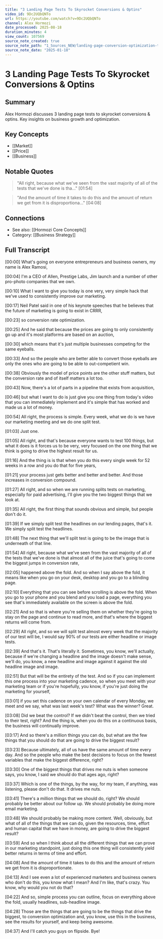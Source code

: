 ```yaml
---
title: "3 Landing Page Tests To Skyrocket Conversions & Optins"
video_id: 9Dc2UQbQNTo
url: https://youtube.com/watch?v=9Dc2UQbQNTo
channel: Alex Hormozi
date_processed: 2025-08-18
duration_minutes: 4
view_count: 107569
source_note_created: true
source_note_path: "1_Sources_NEW/landing-page-conversion-optimization-testing-strategy-NOTES.md"
source_note_date: "2025-01-18"
---
```

# 3 Landing Page Tests To Skyrocket Conversions & Optins

## Summary
Alex Hormozi discusses 3 landing page tests to skyrocket conversions & optins. Key insights on business growth and optimization.

## Key Concepts
- [[Market]]
- [[Price]]
- [[Business]]

## Notable Quotes
> "All right, because what we've seen from the vast majority of all of the tests that we've done is tha..." [01:54]

> "And the amount of time it takes to do this and the amount of return we get from it is disproportiona..." [04:08]

## Connections
- See also: [[Hormozi Core Concepts]]
- Category: [[Business Strategy]]

## Full Transcript
[00:00] What's going on everyone entrepreneurs and business owners, my name is Alex Ramosi,

[00:04] I'm a CEO of Allen, Prestige Labs, Jim launch and a number of other pro-photo companies that we own.

[00:10] What I want to give you today is one very, very simple hack that we've used to consistently improve our marketing.

[00:17] Neil Patel said in one of his keynote speeches that he believes that the future of marketing is going to exist in CRRR,

[00:23] so conversion rate optimization.

[00:25] And he said that because the prices are going to only consistently go up and it's most platforms are based on an auction,

[00:30] which means that it's just multiple businesses competing for the same eyeballs.

[00:33] And so the people who are better able to convert those eyeballs are only the ones who are going to be able to out-competient win.

[00:38] Obviously the model of price points are the other stuff matters, but the conversion rate and of itself matters a lot too.

[00:43] Now, there's a lot of parts in a pipeline that exists from acquisition,

[00:46] but what I want to do is just give you one thing from today's video that you can immediately implement and it's simple that has worked and made us a lot of money.

[00:54] All right, the process is simple. Every week, what we do is we have our marketing meeting and we do one split test.

[01:03] Just one.

[01:05] All right, and that's because everyone wants to test 100 things, but what it does is it forces us to be very, very focused on the one thing that we think is going to drive the highest result for us.

[01:16] And the thing is is that when you do this every single week for 52 weeks in a row and you do that for five years,

[01:21] your process just gets better and better and better. And those increases in conversion compound.

[01:27] All right, and so when we are running splits tests on marketing, especially for paid advertising, I'll give you the two biggest things that we look at.

[01:35] All right, the first thing that sounds obvious and simple, but people don't do it.

[01:39] If we simply split test the headlines on our lending pages, that's it. We simply split test the headlines.

[01:48] The next thing that we'll split test is going to be the image that is underneath of that line.

[01:54] All right, because what we've seen from the vast majority of all of the tests that we've done is that almost all of the juice that's going to come the biggest jumps in conversion rate,

[02:05] happened above the fold. And so when I say above the fold, it means like when you go on your desk, desktop and you go to a blinding page.

[02:10] Everything that you can see before scrolling is above the fold. When you go to your phone and you blend and you load a page, everything you see that's immediately available on the screen is above the fold.

[02:21] And so that is where you're selling them on whether they're going to stay on the page and continue to read more, and that's where the biggest returns will come from.

[02:29] All right, and so we will split test almost every week that the majority of our test will be, I would say 90% of our tests are either headline or image tests.

[02:39] And that's it. That's literally it. Sometimes, you know, we'll actually, because if we're changing a headline and the image doesn't make sense, we'll do, you know, a new headline and image against it against the old headline image and image.

[02:51] But that will be the entirety of the test. And so if you can implement this one process into your marketing cadence, so when you meet with your marketing team or if you're hopefully, you know, if you're just doing the marketing for yourself,

[03:01] if you set this cadence on your own calendar of every Monday, we meet and we say, what was last week's test? What was the winner? Great.

[03:08] Did we beat the control? If we didn't beat the control, then we tried to their test, right? And the thing is, when you do this on a continuous basis, the business will continually improve.

[03:17] And so there's a million things you can do, but what are the few things that you should do that are going to drive the biggest result?

[03:23] Because ultimately, all of us have the same amount of time every day. And so the people who make the best decisions to focus on the fewest variables that make the biggest difference, right?

[03:30] One of the biggest things that drives me nuts is when someone says, you know, I said we should do that ages ago, right?

[03:37] Which is one of the things, by the way, for my team, if anything, was listening, please don't do that. It drives me nuts.

[03:41] There's a million things that we should do, right? We should probably be better about our follow up. We should probably be doing more email marketing.

[03:48] We should probably be making more content. Well, obviously, but what of all of the things that we can do, given the resources, time, effort and human capital that we have in money, are going to drive the biggest result?

[03:59] And so when I think about all the different things that we can prove in our marketing standpoint, just doing this one thing will consistently yield better returns in terms of time and effort.

[04:08] And the amount of time it takes to do this and the amount of return we get from it is disproportionate.

[04:13] And I see even a lot of experienced marketers and business owners who don't do this, you know what I mean? And I'm like, that's crazy. You know, why would you not do that?

[04:22] And so, simple process you can outline, focus on everything above the fold, usually headlines, sub-headline image.

[04:28] Those are the things that are going to be the things that drive the biggest, to conversion optimization and, you know, use this in the business, see the results for yourself, and keep being awesome.

[04:37] And I'll catch you guys on flipside. Bye!

